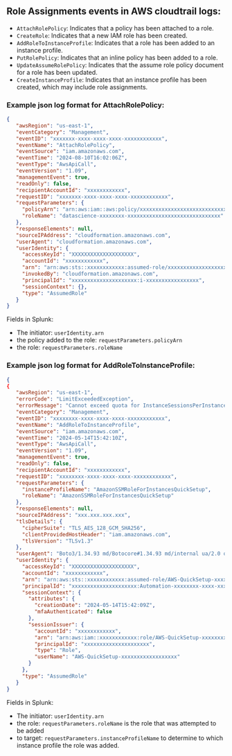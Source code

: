 ## Role Assignments events in AWS cloudtrail logs:
- `AttachRolePolicy`: Indicates that a policy has been attached to a role.
- `CreateRole`: Indicates that a new IAM role has been created.
- `AddRoleToInstanceProfile`: Indicates that a role has been added to an instance profile.
- `PutRolePolicy`: Indicates that an inline policy has been added to a role.
- `UpdateAssumeRolePolicy`: Indicates that the assume role policy document for a role has been updated.
- `CreateInstanceProfile`: Indicates that an instance profile has been created, which may include role assignments.

### Example json log format for AttachRolePolicy:
```json
{
   "awsRegion": "us-east-1",
   "eventCategory": "Management",
   "eventID": "xxxxxxx-xxxx-xxxx-xxxx-xxxxxxxxxxxx",
   "eventName": "AttachRolePolicy",
   "eventSource": "iam.amazonaws.com",
   "eventTime": "2024-08-10T16:02:06Z",
   "eventType": "AwsApiCall",
   "eventVersion": "1.09",
   "managementEvent": true,
   "readOnly": false,
   "recipientAccountId": "xxxxxxxxxxxx",
   "requestID": "xxxxxxx-xxxx-xxxx-xxxx-xxxxxxxxxxxx",
   "requestParameters": {
     "policyArn": "arn:aws:iam::aws:policy/xxxxxxxxxxxxxxxxxxxxxxxxxxxxxx",
     "roleName": "datascience-xxxxxxxx-xxxxxxxxxxxxxxxxxxxxxxxxxxxxxx"
   },
   "responseElements": null,
   "sourceIPAddress": "cloudformation.amazonaws.com",
   "userAgent": "cloudformation.amazonaws.com",
   "userIdentity": {
     "accessKeyId": "XXXXXXXXXXXXXXXXXXXX",
     "accountId": "xxxxxxxxxxxx",
     "arn": "arn:aws:sts::xxxxxxxxxxxx:assumed-role/xxxxxxxxxxxxxxxxxxxxxxxxxxxxxxxx/i-xxxxxxxxxxxxxxxxx",
     "invokedBy": "cloudformation.amazonaws.com",
     "principalId": "xxxxxxxxxxxxxxxxxxxxx:i-xxxxxxxxxxxxxxxxx",
     "sessionContext": {},
     "type": "AssumedRole"
   }
}
```

Fields in Splunk:
- The initiator: `userIdentity.arn`
- the policy added to the role: `requestParameters.policyArn`
- the role: `requestParameters.roleName`

### Example json log format for AddRoleToInstanceProfile:

```json
{
{
   "awsRegion": "us-east-1",
   "errorCode": "LimitExceededException",
   "errorMessage": "Cannot exceed quota for InstanceSessionsPerInstanceProfile: 1",
   "eventCategory": "Management",
   "eventID": "xxxxxxxx-xxxx-xxxx-xxxx-xxxxxxxxxxxx",
   "eventName": "AddRoleToInstanceProfile",
   "eventSource": "iam.amazonaws.com",
   "eventTime": "2024-05-14T15:42:10Z",
   "eventType": "AwsApiCall",
   "eventVersion": "1.09",
   "managementEvent": true,
   "readOnly": false,
   "recipientAccountId": "xxxxxxxxxxxx",
   "requestID": "xxxxxxxx-xxxx-xxxx-xxxx-xxxxxxxxxxxx",
   "requestParameters": {
     "instanceProfileName": "AmazonSSMRoleForInstancesQuickSetup",
     "roleName": "AmazonSSMRoleForInstancesQuickSetup"
   },
   "responseElements": null,
   "sourceIPAddress": "xxx.xxx.xxx.xxx",
   "tlsDetails": {
     "cipherSuite": "TLS_AES_128_GCM_SHA256",
     "clientProvidedHostHeader": "iam.amazonaws.com",
     "tlsVersion": "TLSv1.3"
   },
   "userAgent": "Boto3/1.34.93 md/Botocore#1.34.93 md/internal ua/2.0 os/linux#5.10.214-222.855.amzn2.x86_64 md/arch#x86_64 lang/python#3.8.19 md/pyimpl#CPython exec-env/AWS_Lambda_python3.8 cfg/retry-mode#adaptive Botocore/1.34.93",
   "userIdentity": {
     "accessKeyId": "XXXXXXXXXXXXXXXXXXXX",
     "accountId": "xxxxxxxxxxxx",
     "arn": "arn:aws:sts::xxxxxxxxxxxx:assumed-role/AWS-QuickSetup-xxxxxxxxxxxxxxxxxx/Automation-xxxxxxxx-xxxx-xxxx-xxxx-xxxxxxxxxxxx",
     "principalId": "xxxxxxxxxxxxxxxxxxxxx:Automation-xxxxxxxx-xxxx-xxxx-xxxx-xxxxxxxxxxxx",
     "sessionContext": {
       "attributes": {
         "creationDate": "2024-05-14T15:42:09Z",
         "mfaAuthenticated": false
       },
       "sessionIssuer": {
         "accountId": "xxxxxxxxxxxx",
         "arn": "arn:aws:iam::xxxxxxxxxxxx:role/AWS-QuickSetup-xxxxxxxxxxxxxxxxxx",
         "principalId": "xxxxxxxxxxxxxxxxxxxxx",
         "type": "Role",
         "userName": "AWS-QuickSetup-xxxxxxxxxxxxxxxxxx"
       }
     },
     "type": "AssumedRole"
   }
}
```

Fields in Splunk:
- The initiator: `userIdentity.arn`
- the role: `requestParameters.roleName` is the role that was attempted to be added
- to target: `requestParameters.instanceProfileName` to determine to which instance profile the role was added.
